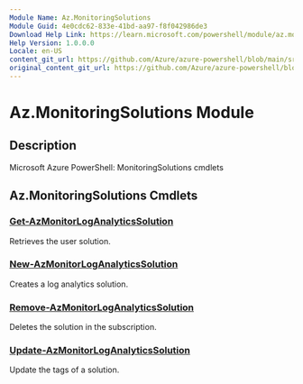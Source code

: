 ```yaml
---
Module Name: Az.MonitoringSolutions
Module Guid: 4e0cdc62-833e-41bd-aa97-f8f042986de3
Download Help Link: https://learn.microsoft.com/powershell/module/az.monitoringsolutions
Help Version: 1.0.0.0
Locale: en-US
content_git_url: https://github.com/Azure/azure-powershell/blob/main/src/MonitoringSolutions/MonitoringSolutions/help/Az.MonitoringSolutions.md
original_content_git_url: https://github.com/Azure/azure-powershell/blob/main/src/MonitoringSolutions/MonitoringSolutions/help/Az.MonitoringSolutions.md
---
```


# Az.MonitoringSolutions Module
## Description
Microsoft Azure PowerShell: MonitoringSolutions cmdlets

## Az.MonitoringSolutions Cmdlets
### [Get-AzMonitorLogAnalyticsSolution](Get-AzMonitorLogAnalyticsSolution.md)
Retrieves the user solution.

### [New-AzMonitorLogAnalyticsSolution](New-AzMonitorLogAnalyticsSolution.md)
Creates a log analytics solution.

### [Remove-AzMonitorLogAnalyticsSolution](Remove-AzMonitorLogAnalyticsSolution.md)
Deletes the solution in the subscription.

### [Update-AzMonitorLogAnalyticsSolution](Update-AzMonitorLogAnalyticsSolution.md)
Update the tags of a solution.

